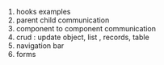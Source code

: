 1. hooks examples
2. parent child communication
3. component to component communication
4. crud : update object, list , records, table
5. navigation bar
6. forms
